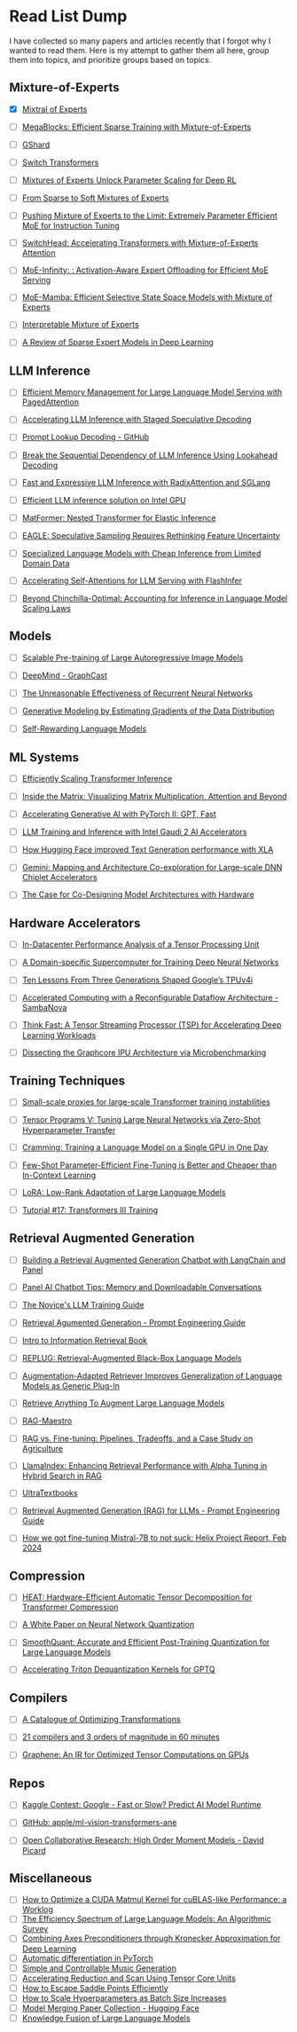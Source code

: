 # Read List Dump

I have collected so many papers and articles recently that I forgot why I wanted to read them.
Here is my attempt to gather them all here, group them into topics, and prioritize groups based on topics.


## Mixture-of-Experts

- [x] [Mixtral of Experts](https://arxiv.org/abs/2401.04088)
- [ ] [MegaBlocks: Efficient Sparse Training with Mixture-of-Experts](https://arxiv.org/abs/2211.15841)
- [ ] [GShard](https://arxiv.org/abs/2006.16668)
- [ ] [Switch Transformers](https://arxiv.org/abs/2101.03961)
- [ ] [Mixtures of Experts Unlock Parameter Scaling for Deep RL](https://huggingface.co/papers/2402.08609)
- [ ] [From Sparse to Soft Mixtures of Experts](https://arxiv.org/abs/2308.00951v1)
- [ ] [Pushing Mixture of Experts to the Limit: Extremely Parameter Efficient MoE for Instruction Tuning](https://arxiv.org/abs/2309.05444)
- [ ] [SwitchHead: Accelerating Transformers with Mixture-of-Experts Attention](https://huggingface.co/papers/2312.07987)
- [ ] [MoE-Infinity: : Activation-Aware Expert Offloading for Efficient MoE Serving](https://arxiv.org/abs/2401.14361)
- [ ] [MoE-Mamba: Efficient Selective State Space Models with Mixture of Experts](https://huggingface.co/papers/2401.04081)
- [ ] [Interpretable Mixture of Experts](https://arxiv.org/abs/2206.02107)
- [ ] [A Review of Sparse Expert Models in Deep Learning](https://tenstorrent.com/research/a-review-of-sparse-expert-models-in-deep-learning/)


## LLM Inference

- [ ] [Efficient Memory Management for Large Language Model Serving with PagedAttention](https://arxiv.org/abs/2309.06180)
- [ ] [Accelerating LLM Inference with Staged Speculative Decoding](https://arxiv.org/abs/2308.04623)
- [ ] [Prompt Lookup Decoding - GitHub](https://github.com/apoorvumang/prompt-lookup-decoding)
- [ ] [Break the Sequential Dependency of LLM Inference Using Lookahead Decoding](https://lmsys.org/blog/2023-11-21-lookahead-decoding/)
- [ ] [Fast and Expressive LLM Inference with RadixAttention and SGLang](https://lmsys.org/blog/2024-01-17-sglang/)
- [ ] [Efficient LLM inference solution on Intel GPU](https://arxiv.org/abs/2401.05391)
- [ ] [MatFormer: Nested Transformer for Elastic Inference](https://arxiv.org/abs/2310.07707)
- [ ] [EAGLE: Speculative Sampling Requires Rethinking Feature Uncertainty](https://huggingface.co/papers/2401.15077)
- [ ] [Specialized Language Models with Cheap Inference from Limited Domain Data](https://huggingface.co/papers/2402.01093)
- [ ] [Accelerating Self-Attentions for LLM Serving with FlashInfer](https://flashinfer.ai/2024/02/02/introduce-flashinfer.html)
- [ ] [Beyond Chinchilla-Optimal: Accounting for Inference in Language Model Scaling Laws](https://arxiv.org/abs/2401.00448)


## Models

- [ ] [Scalable Pre-training of Large Autoregressive Image Models](https://arxiv.org/abs/2401.08541)
- [ ] [DeepMind - GraphCast](https://github.com/google-deepmind/graphcast)
- [ ] [The Unreasonable Effectiveness of Recurrent Neural Networks](http://karpathy.github.io/2015/05/21/rnn-effectiveness/)
- [ ] [Generative Modeling by Estimating Gradients of the Data Distribution](https://yang-song.net/blog/2021/score/)
- [ ] [Self-Rewarding Language Models](https://arxiv.org/abs/2401.10020)


## ML Systems

- [ ] [Efficiently Scaling Transformer Inference](https://arxiv.org/abs/2211.05102)
- [ ] [Inside the Matrix: Visualizing Matrix Multiplication, Attention and Beyond](https://pytorch.org/blog/inside-the-matrix/)
- [ ] [Accelerating Generative AI with PyTorch II: GPT, Fast](https://pytorch.org/blog/accelerating-generative-ai-2/)
- [ ] [LLM Training and Inference with Intel Gaudi 2 AI Accelerators](https://www.databricks.com/blog/llm-training-and-inference-intel-gaudi2-ai-accelerators)
- [ ] [How Hugging Face improved Text Generation performance with XLA](https://blog.tensorflow.org/2022/11/how-hugging-face-improved-text-generation-performance-with-xla.html)
- [ ] [Gemini: Mapping and Architecture Co-exploration for Large-scale DNN Chiplet Accelerators](https://arxiv.org/abs/2312.16436)
- [ ] [The Case for Co-Designing Model Architectures with Hardware](https://arxiv.org/abs/2401.14489)


## Hardware Accelerators

- [ ] [In-Datacenter Performance Analysis of a Tensor Processing Unit](https://arxiv.org/ftp/arxiv/papers/1704/1704.04760.pdf)
- [ ] [A Domain-specific Supercomputer for Training Deep Neural Networks](https://dl.acm.org/doi/pdf/10.1145/3360307)
- [ ] [Ten Lessons From Three Generations Shaped Google’s TPUv4i](https://gwern.net/doc/ai/scaling/hardware/2021-jouppi.pdf)
- [ ] [Accelerated Computing with a Reconfigurable Dataflow Architecture - SambaNova](https://sambanova.ai/wp-content/uploads/2021/04/SambaNova_Accelerated-Computing-with-a-Reconfigurable-Dataflow-Architecture_Whitepaper_English.pdf)
- [ ] [Think Fast: A Tensor Streaming Processor (TSP) for Accelerating Deep Learning Workloads](http://pkamath.com/publications/papers/tsp-isca20.pdf)
- [ ] [Dissecting the Graphcore IPU Architecture via Microbenchmarking](https://www.graphcore.ai/hubfs/assets/pdf/Citadel%20Securities%20Technical%20Report%20-%20Dissecting%20the%20Graphcore%20IPU%20Architecture%20via%20Microbenchmarking%20Dec%202019.pdf)


## Training Techniques

- [ ] [Small-scale proxies for large-scale Transformer training instabilities](https://arxiv.org/abs/2309.14322)
- [ ] [Tensor Programs V: Tuning Large Neural Networks via Zero-Shot Hyperparameter Transfer](https://arxiv.org/abs/2203.03466)
- [ ] [Cramming: Training a Language Model on a Single GPU in One Day](https://arxiv.org/abs/2212.14034)
- [ ] [Few-Shot Parameter-Efficient Fine-Tuning is Better and Cheaper than In-Context Learning](https://arxiv.org/abs/2205.05638)
- [ ] [LoRA: Low-Rank Adaptation of Large Language Models](https://arxiv.org/abs/2106.09685)
- [ ] [Tutorial #17: Transformers III Training](https://www.borealisai.com/research-blogs/tutorial-17-transformers-iii-training/)


## Retrieval Augmented Generation

- [ ] [Building a Retrieval Augmented Generation Chatbot with LangChain and Panel](https://sophiamyang.medium.com/building-a-retrieval-augmented-generation-chatbot-d567a24fcd14)
- [ ] [Panel AI Chatbot Tips: Memory and Downloadable Conversations](https://blog.holoviz.org/posts/ai_chatbot_tips_memory_download/)
- [ ] [The Novice's LLM Training Guide](https://rentry.org/llm-training)
- [ ] [Retrieval Agumented Generation - Prompt Engineering Guide](https://www.promptingguide.ai/techniques/rag)
- [ ] [Intro to Information Retrieval Book](https://nlp.stanford.edu/IR-book/information-retrieval-book.html)
- [ ] [REPLUG: Retrieval-Augmented Black-Box Language Models](https://arxiv.org/abs/2301.12652)
- [ ] [Augmentation-Adapted Retriever Improves Generalization of Language Models as Generic Plug-In](https://arxiv.org/abs/2305.17331)
- [ ] [Retrieve Anything To Augment Large Language Models](https://arxiv.org/abs/2310.07554)
- [ ] [RAG-Maestro](https://github.com/AymenKallala/RAG_Maestro)
- [ ] [RAG vs. Fine-tuning: Pipelines, Tradeoffs, and a Case Study on Agriculture](https://huggingface.co/papers/2401.08406)
- [ ] [LlamaIndex: Enhancing Retrieval Performance with Alpha Tuning in Hybrid Search in RAG](https://blog.llamaindex.ai/llamaindex-enhancing-retrieval-performance-with-alpha-tuning-in-hybrid-search-in-rag-135d0c9b8a00)
- [ ] [UltraTextbooks](https://huggingface.co/datasets/Locutusque/UltraTextbooks)
- [ ] [Retrieval Augmented Generation (RAG) for LLMs - Prompt Engineering Guide](https://www.promptingguide.ai/research/rag)
- [ ] [How we got fine-tuning Mistral-7B to not suck: Helix Project Report, Feb 2024](https://helixml.substack.com/p/how-we-got-fine-tuning-mistral-7b)


## Compression

- [ ] [HEAT: Hardware-Efficient Automatic Tensor Decomposition for Transformer Compression](https://arxiv.org/abs/2211.16749)
- [ ] [A White Paper on Neural Network Quantization](https://arxiv.org/abs/2106.08295)
- [ ] [SmoothQuant: Accurate and Efficient Post-Training Quantization for Large Language Models](https://arxiv.org/abs/2211.10438)
- [ ] [Accelerating Triton Dequantization Kernels for GPTQ](https://pytorch.org/blog/accelerating-triton/)


## Compilers

- [ ] [A Catalogue of Optimizing Transformations](https://www.clear.rice.edu/comp512/Lectures/Papers/1971-allen-catalog.pdf)
- [ ] [21 compilers and 3 orders of magnitude in 60 minutes](http://venge.net/graydon/talks/CompilerTalk-2019.pdf)
- [ ] [Graphene: An IR for Optimized Tensor Computations on GPUs](https://dl.acm.org/doi/abs/10.1145/3582016.3582018)


## Repos

- [ ] [Kaggle Contest: Google - Fast or Slow? Predict AI Model Runtime](https://www.kaggle.com/competitions/predict-ai-model-runtime)
- [ ] [GitHub: apple/ml-vision-transformers-ane](https://github.com/apple/ml-vision-transformers-ane)
- [ ] [Open Collaborative Research: High Order Moment Models - David Picard](https://github.com/davidpicard/HoMM)


## Miscellaneous

- [ ] [How to Optimize a CUDA Matmul Kernel for cuBLAS-like Performance: a Worklog](https://siboehm.com/articles/22/CUDA-MMM)
- [ ] [The Efficiency Spectrum of Large Language Models: An Algorithmic Survey](https://arxiv.org/abs/2312.00678)
- [ ] [Combining Axes Preconditioners through Kronecker Approximation for Deep Learning](https://openreview.net/forum?id=8j9hz8DVi8)
- [ ] [Automatic differentiation in PyTorch](https://openreview.net/forum?id=BJJsrmfCZ)
- [ ] [Simple and Controllable Music Generation](https://arxiv.org/abs/2306.05284)
- [ ] [Accelerating Reduction and Scan Using Tensor Core Units](https://arxiv.org/abs/1811.09736)
- [ ] [How to Escape Saddle Points Efficiently](https://arxiv.org/abs/1703.00887)
- [ ] [How to Scale Hyperparameters as Batch Size Increases](https://www.cs.princeton.edu/~smalladi/blog/2024/01/22/SDEs-ScalingRules/)
- [ ] [Model Merging Paper Collection - Hugging Face](https://huggingface.co/collections/osanseviero/model-merging-65097893623330a3a51ead66)
- [ ] [Knowledge Fusion of Large Language Models](https://arxiv.org/abs/2401.10491)
